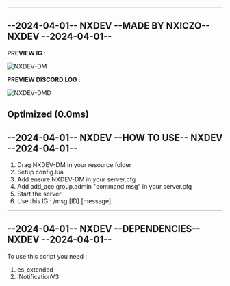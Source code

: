 --------------------------------------------------------------------
--2024-04-01--   NXDEV   --MADE BY NXICZO--   NXDEV   --2024-04-01--
--------------------------------------------------------------------

**PREVIEW IG** : 

![NXDEV-DM](https://github.com/NixczoDEV/NXDEV-DM/assets/158791789/9b8b5951-8ca5-4d65-a9d3-08f8ad8abd58)

**PREVIEW DISCORD LOG** : 

![NXDEV-DMD](https://github.com/NixczoDEV/NXDEV-DM/assets/158791789/85048c7a-ea6b-48a0-ab29-2f3573acd6fc)


Optimized (0.0ms)
----------------------------------------------------------------
--2024-04-01--   NXDEV   --HOW TO USE--   NXDEV   --2024-04-01--
----------------------------------------------------------------
1. Drag NXDEV-DM in your resource folder
2. Setup config.lua
3. Add ensure NXDEV-DM in your server.cfg
4. Add add_ace group.admin "command.msg" in your server.cfg
5. Start the server
6. Use this IG : /msg [ID] [message]

----------------------------------------------------------------
--2024-04-01--   NXDEV   --DEPENDENCIES--  NXDEV  --2024-04-01--
----------------------------------------------------------------
To use this script you need : 
1. es_extended
2. iNotificationV3

